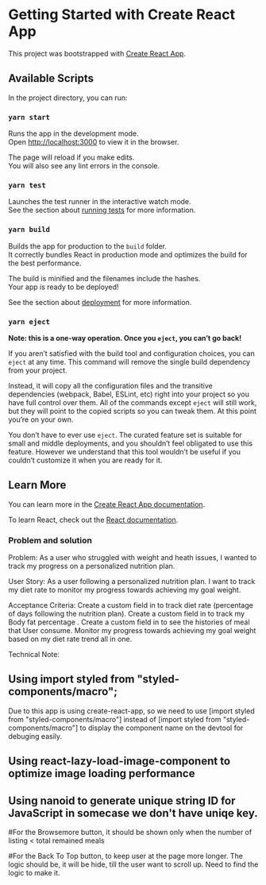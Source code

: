 # Getting Started with Create React App

This project was bootstrapped with [Create React App](https://github.com/facebook/create-react-app).

## Available Scripts

In the project directory, you can run:

### `yarn start`

Runs the app in the development mode.\
Open [http://localhost:3000](http://localhost:3000) to view it in the browser.

The page will reload if you make edits.\
You will also see any lint errors in the console.

### `yarn test`

Launches the test runner in the interactive watch mode.\
See the section about [running tests](https://facebook.github.io/create-react-app/docs/running-tests) for more information.

### `yarn build`

Builds the app for production to the `build` folder.\
It correctly bundles React in production mode and optimizes the build for the best performance.

The build is minified and the filenames include the hashes.\
Your app is ready to be deployed!

See the section about [deployment](https://facebook.github.io/create-react-app/docs/deployment) for more information.

### `yarn eject`

**Note: this is a one-way operation. Once you `eject`, you can’t go back!**

If you aren’t satisfied with the build tool and configuration choices, you can `eject` at any time. This command will remove the single build dependency from your project.

Instead, it will copy all the configuration files and the transitive dependencies (webpack, Babel, ESLint, etc) right into your project so you have full control over them. All of the commands except `eject` will still work, but they will point to the copied scripts so you can tweak them. At this point you’re on your own.

You don’t have to ever use `eject`. The curated feature set is suitable for small and middle deployments, and you shouldn’t feel obligated to use this feature. However we understand that this tool wouldn’t be useful if you couldn’t customize it when you are ready for it.

## Learn More

You can learn more in the [Create React App documentation](https://facebook.github.io/create-react-app/docs/getting-started).

To learn React, check out the [React documentation](https://reactjs.org/).




### Problem and solution
Problem: 
As a user who struggled with weight and heath issues, I wanted to track my progress on a personalized nutrition plan.

User Story:
As a user following a personalized nutrition plan. I want to track my diet rate to monitor my progress towards achieving my goal weight.

Acceptance Criteria:
Create a custom field in to track diet rate (percentage of days following the nutrition plan).
Create a custom field in to track my Body fat percentage .
Create a custom field in to see the histories of meal that User consume.
Monitor my progress towards achieving my goal weight based on my diet rate trend all in one.




Technical Note:
## Using import styled from "styled-components/macro";
Due to this app is using create-react-app, so we need to use [import styled from "styled-components/macro"] instead of [import styled from "styled-components/macro"] to display the component name on the devtool for debuging easily.

## Using react-lazy-load-image-component to optimize image loading performance

## Using nanoid to generate unique string ID for JavaScript in somecase we don't have uniqe key.

#For the Browsemore button, it should be shown only when the number of listing < total remained meals

#For the Back To Top button, to keep user at the page more longer. The logic should be, it will be hide, till the user want to scroll up. Need to find the logic to make it.